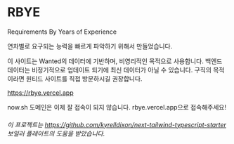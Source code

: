 # RBYE

Requirements By Years of Experience

연차별로 요구되는 능력을 빠르게 파악하기 위해서 만들었습니다.

이 사이트는 Wanted의 데이터에 기반하며, 비영리적인 목적으로 사용합니다.
백엔드 데이터는 비정기적으로 업데이트 되기에 최신 데이터가 아닐 수 있습니다.
구직의 목적이라면 원티드 사이트를 직접 방문하시길 권장합니다.

https://rbye.vercel.app

now.sh 도메인은 이제 잘 접속이 되지 않습니다. rbye.vercel.app으로 접속해주세요!

###### 이 프로젝트는 https://github.com/kyrelldixon/next-tailwind-typescript-starter 보일러 플레이트의 도움을 받았습니다.

